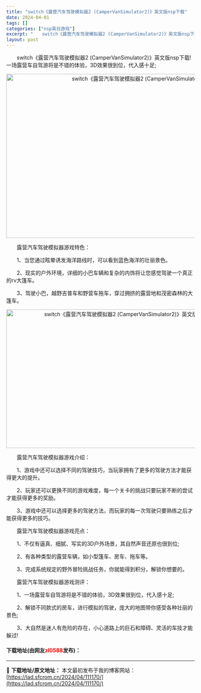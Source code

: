 ```yaml
---
title: "switch《露营汽车驾驶模拟器2 (CamperVanSimulator2)》英文版nsp下载"
date: 2024-04-01
tags: []
categories: ["nsp英日游戏"]
excerpt: "　　switch《露营汽车驾驶模拟器2 (CamperVanSimulator2)》英文版nsp下载!一场露营车自驾游将是不错的体验，3D效果很到位，代入感十足; 　　露营汽车驾驶模拟器游戏特色： 　　1、当您通过眩晕诱发海洋路线时，可以看到蓝色海洋的壮丽景色。 　　2、现实的户外环境，详细的小巴车&hellip;"
layout: post
---
```


 <p>　　switch《露营汽车驾驶模拟器2 (CamperVanSimulator2)》英文版nsp下载!一场露营车自驾游将是不错的体验，3D效果很到位，代入感十足;</p> <p style="text-align: center;"><img src="https://lad.sfcrom.cn/wp-content/uploads/2024/04/20240401_660a9e74aadd3.png" style="width: 797px; height: 437px;" alt="switch《露营汽车驾驶模拟器2 (CamperVanSimulator2)》英文版nsp下载" /></p> <p>　　露营汽车驾驶模拟器游戏特色：</p> <p>　　1、当您通过眩晕诱发海洋路线时，可以看到蓝色海洋的壮丽景色。</p> <p>　　2、现实的户外环境，详细的小巴车辆和复杂的内饰将让您感觉驾驶一个真正的rv大篷车。</p> <p>　　3、驾驶小巴，越野吉普车和野营车拖车，穿过拥挤的露营地和茂密森林的大篷车。</p> <p align="center"><img src="https://lad.sfcrom.cn/wp-content/uploads/2024/04/20240401_660a9e7644db4.png" style="width: 649px; height: 369px;" alt="switch《露营汽车驾驶模拟器2 (CamperVanSimulator2)》英文版nsp下载" /></p> <p>　　露营汽车驾驶模拟器游戏介绍：</p> <p>　　1、游戏中还可以选择不同的驾驶技巧，当玩家拥有了更多的驾驶方法才能获得更大的提升。</p> <p>　　2、玩家还可以更换不同的游戏难度，每一个关卡的挑战只要玩家不断的尝试才能获得更多的奖励。</p> <p>　　3、游戏中还可以选择更多的驾驶方法，而玩家的每一次驾驶只要熟练之后才能获得更多的技巧。</p> <p>　　露营汽车驾驶模拟器游戏亮点：</p> <p>　　1、不仅有逼真、细腻、写实的3D户外场景，其自然声音还原也很到位;</p> <p>　　2、有各种类型的露营车辆，如小型篷车、房车、拖车等。</p> <p>　　3、完成系统规定的野外冒险挑战任务，你就能得到积分，解锁你想要的。</p> <p>　　露营汽车驾驶模拟器游戏测评：</p> <p>　　1、一场露营车自驾游将是不错的体验，3D效果很到位，代入感十足;</p> <p>　　2、解锁不同款式的房车，进行模拟的驾驶，庞大的地图带你感受各种壮丽的景色;</p> <p>　　3、大自然是迷人有危险的存在，小心道路上的巨石和障碍、灵活的车技才能躲过!</p> <p><h4>下载地址(由网友<font color="red">zl0588</font>发布)：</h4></p> 

---
📖 **下载地址/原文地址：** 本文最初发布于我的博客网站：[https://lad.sfcrom.cn/2024/04/111170/](https://lad.sfcrom.cn/2024/04/111170/)
